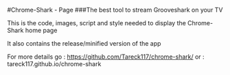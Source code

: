 #Chrome-Shark - Page
###The best tool to stream Grooveshark on your TV

This is the code, images, script and style needed to display the Chrome-Shark home page

It also contains the release/minified version of the app

For more details go : https://github.com/Tareck117/chrome-shark/
or : tareck117.github.io/chrome-shark
